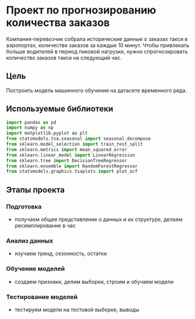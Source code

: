 # Проект по прогнозированию количества заказов

Компания-перевозчик собрала исторические данные о заказах такси в аэропортах, количестве заказов за каждые 10 минут. Чтобы привлекать больше водителей в период пиковой нагрузки, нужно спрогнозировать количество заказов такси на следующий час.

## Цель

Построить модель машинного обучения на датасете временного ряда.

## Используемые библиотеки

```python
import pandas as pd
import numpy as np
import matplotlib.pyplot as plt
from statsmodels.tsa.seasonal import seasonal_decompose
from sklearn.model_selection import train_test_split
from sklearn.metrics import mean_squared_error
from sklearn.linear_model import LinearRegression
from sklearn.tree import DecisionTreeRegressor
from sklearn.ensemble import RandomForestRegressor
from statsmodels.graphics.tsaplots import plot_acf
```

## Этапы проекта

### Подготовка
 - получаем общее представление о данных и их структуре, делаем ресемплирование в час
### Анализ данных
 - изучаем тренд, сезонность, остатки
### Обучение моделей
 - создаем признаки, делим выборки, строим и обучаем модели
### Тестирование моделей
 - тестируем модели на тестовой выборке, выводы